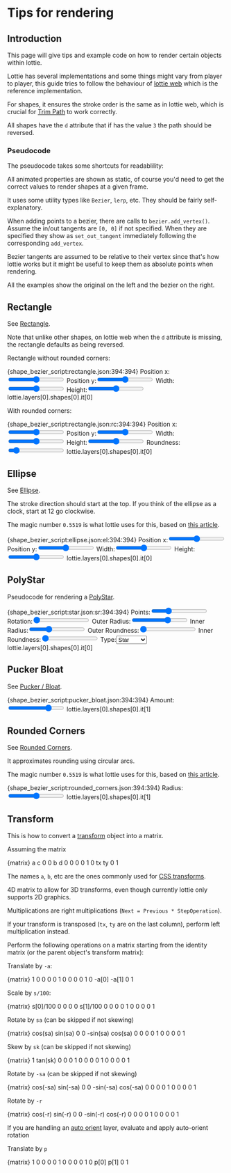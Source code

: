 # Tips for rendering

<script src="../scripts/lottie_bezier.js"></script>
<style>
.json-parent:not([hidden]) {
    display: flex;    
}

.json-parent > pre {
    width: 50%;
}
.json-parent > pre > code {
    height: 100%;
}
</style>
<script>
let converter_map = {};

function convert_shape(shape)
{
    return converter_map[shape.ty](shape);
}

</script>

## Introduction

This page will give tips and example code on how to render certain objects within lottie.

Lottie has several implementations and some things might vary from player to player,
this guide tries to follow the behaviour of [lottie web](https://github.com/airbnb/lottie-web/)
which is the reference implementation.

For shapes, it ensures the stroke order is the same as in lottie web, which is crucial
for [Trim Path](shapes.md#trim-path) to work correctly.

All shapes have the `d` attribute that if has the value `3` the path should be reversed.


### Pseudocode

The pseudocode takes some shortcuts for readablility:

All animated properties are shown as static, of course you'd need to get the
correct values to render shapes at a given frame.

It uses some utility types like `Bezier`, `lerp`, etc. They should be fairly self-explanatory.

When adding points to a bezier, there are calls to `bezier.add_vertex()`.
Assume the in/out tangents are `[0, 0]` if not specified.
When they are specified they show as `set_out_tangent` immediately following
the corresponding `add_vertex`.

Bezier tangents are assumed to be relative to their vertex since that's how lottie works
but it might be useful to keep them as absolute points when rendering.


All the examples show the original on the left and the bezier on the right.

## Rectangle

See [Rectangle](shapes.md#rectangle).

Note that unlike other shapes, on lottie web when the `d` attribute is missing,
the rectangle defaults as being reversed.


Rectangle without rounded corners:

{shape_bezier_script:rectangle.json:394:394}
Position x:<input type="range" min="0" max="512" value="256"/>
Position y:<input type="range" min="0" max="512" value="256"/>
Width:<input type="range" min="0" max="512" value="256"/>
Height:<input type="range" min="0" max="512" value="256"/>
<json>lottie.layers[0].shapes[0].it[0]</json>
<script func="rect(shape.p.k, shape.s.k)" varname="shape">
function rect(position, size)
{
    let left = position[0] - size[0] / 2;
    let right = position[0] + size[0] / 2;
    let top = position[1] - size[1] / 2;
    let bottom = position[1] + size[1] / 2;

    let bezier = new Bezier();

    bezier.add_vertex(right, top);
    bezier.add_vertex(right, bottom);
    bezier.add_vertex(left, bottom);
    bezier.add_vertex(left, top);

    return bezier;
}
</script>
<script>
lottie.layers[0].shapes[0].it[0].p.k = [
    data["Position x"], data["Position y"]
];
lottie.layers[0].shapes[0].it[0].s.k = [
    data["Width"], data["Height"]
];
</script>

With rounded corners:

{shape_bezier_script:rectangle.json:rc:394:394}
Position x:<input type="range" min="0" max="512" value="256"/>
Position y:<input type="range" min="0" max="512" value="256"/>
Width:<input type="range" min="0" max="512" value="256"/>
Height:<input type="range" min="0" max="512" value="256"/>
Roundness:<input type="range" min="0" max="512" value="50"/>
<json>lottie.layers[0].shapes[0].it[0]</json>
<script func="rounded_rect(shape.p.k, shape.s.k, shape.r.k)" varname="shape">
function rounded_rect(position, size, roundness)
{
    let left = position[0] - size[0] / 2;
    let right = position[0] + size[0] / 2;
    let top = position[1] - size[1] / 2;
    let bottom = position[1] + size[1] / 2;

    let rounded = Math.min(size[0] / 2, size[1] / 2, roundness);

    let bezier = new Bezier();

    // top right, going down
    bezier.add_vertex(right, top + rounded)
        .set_in_tangent(0, -rounded/2);

    // bottom right
    bezier.add_vertex(right, bottom - rounded)
        .set_out_tangent(0, rounded/2);

    bezier.add_vertex(right - rounded, bottom)
        .set_in_tangent(rounded/2, 0);

    // bottom left
    bezier.add_vertex(left + rounded, bottom)
        .set_out_tangent(-rounded/2, 0);

    bezier.add_vertex(left, bottom - rounded)
        .set_in_tangent(0, rounded/2);

    // top left
    bezier.add_vertex(left, top + rounded)
        .set_out_tangent(0, -rounded/2);

    bezier.add_vertex(left + rounded, top)
        .set_in_tangent(-rounded/2, 0);


    // back to top right
    bezier.add_vertex(right - rounded, top)
        .set_out_tangent(rounded/2, 0);

    return bezier;
}
</script>
<script>
lottie.layers[0].shapes[0].it[0].p.k = [
    data["Position x"], data["Position y"]
];
lottie.layers[0].shapes[0].it[0].s.k = [
    data["Width"], data["Height"]
];
lottie.layers[0].shapes[0].it[0].r.k = data["Roundness"];
</script>


## Ellipse

See [Ellipse](shapes.md#ellipse).

The stroke direction should start at the top.
If you think of the ellipse as a clock, start at 12 go clockwise.


The magic number `0.5519` is what lottie uses for this, based on [this article](https://spencermortensen.com/articles/bezier-circle/).

{shape_bezier_script:ellipse.json:el:394:394}
Position x:<input type="range" min="0" max="512" value="256"/>
Position y:<input type="range" min="0" max="512" value="256"/>
Width:<input type="range" min="0" max="512" value="256"/>
Height:<input type="range" min="0" max="512" value="256"/>
<json>lottie.layers[0].shapes[0].it[0]</json>
<script func="ellipse(shape.p.k, shape.s.k)" varname="shape">
function ellipse(position, size)
{
    const ellipse_constant = 0.5519;

    let x = position[0];
    let y = position[1];
    let radius_x = size[0] / 2;
    let radius_y = size[1] / 2;
    let tangent_x = radius_x * ellipse_constant;
    let tangent_y = radius_y * ellipse_constant;

    let bezier = new Bezier();

    bezier.add_vertex(x, y - radius_y)
        .set_in_tangent(-tangent_x, 0)
        .set_out_tangent(tangent_x, 0);

    bezier.add_vertex(x + radius_x, y)
        .set_in_tangent(0, -tangent_y)
        .set_out_tangent(0, tangent_y);

    bezier.add_vertex(x, y + radius_y)
        .set_in_tangent(tangent_x, 0)
        .set_out_tangent(-tangent_x, 0);

    bezier.add_vertex(x - radius_x, y)
        .set_in_tangent(0, tangent_y)
        .set_out_tangent(0, -tangent_y);

    return bezier;
}
</script>
<script>
lottie.layers[0].shapes[0].it[0].p.k = [
    data["Position x"], data["Position y"]
];
lottie.layers[0].shapes[0].it[0].s.k = [
    data["Width"], data["Height"]
];
</script>


## PolyStar

Pseudocode for rendering a [PolyStar](shapes.md#polystar).


{shape_bezier_script:star.json:sr:394:394}
Points:<input type="range" min="3" max="10" value="5"/>
Rotation:<input type="range" min="0" max="360" value="0"/>
Outer Radius:<input type="range" min="0" max="300" value="200"/>
Inner Radius:<input type="range" min="0" max="300" value="100"/>
Outer Roundness:<input type="range" min="0" max="100" value="0"/>
Inner Roundness:<input type="range" min="0" max="100" value="0"/>
Type:<select><option value="1">Star</option><option value="2">Polygon</option></select>
<json>lottie.layers[0].shapes[0].it[0]</json>
<script func="polystar(new Point(shape.p.k), shape.sy, shape.pt.k, shape.r.k, shape.or.k, shape.os.k, shape.ir?.k, shape.is?.k)">
function polystar(
    position,
    type,
    points,
    rotation,
    outer_radius,
    outer_roundness,
    inner_radius,
    inner_roundness
)
{
    let result = new Bezier();

    let half_angle = Math.PI / points;
    let angle_radians = rotation / 180 * Math.PI

    // Tangents for rounded courners
    let tangent_len_outer = outer_roundness * outer_radius * 2 * Math.PI / (points * 4 * 100);
    let tangent_len_inner = inner_roundness * inner_radius * 2 * Math.PI / (points * 4 * 100);

    for ( let i = 0; i < points; i++ )
    {
        let main_angle = -Math.PI / 2 + angle_radians + i * half_angle * 2;

        let outer_vertex = new Point(
            outer_radius * Math.cos(main_angle),
            outer_radius * Math.sin(main_angle)
        );

        let outer_tangent = new Point(0, 0);
        if ( outer_radius != 0 )
            outer_tangent = new Point(
                outer_vertex.y / outer_radius * tangent_len_outer,
                -outer_vertex.x / outer_radius * tangent_len_outer
            );

        result.add_vertex(position.add(outer_vertex))
            .set_in_tangent(outer_tangent)
            .set_out_tangent(outer_tangent.neg());

        // Star inner radius
        if ( type == 1 )
        {
            let inner_vertex = new Point(
                inner_radius * Math.cos(main_angle + half_angle),
                inner_radius * Math.sin(main_angle + half_angle)
            );

            let inner_tangent = new Point(0, 0);
            if ( inner_radius != 0 )
                inner_tangent = new Point(
                    inner_vertex.y / inner_radius * tangent_len_inner,
                    -inner_vertex.x / inner_radius * tangent_len_inner
                );

            result.add_vertex(position.add(inner_vertex))
                .set_in_tangent(inner_tangent)
                .set_out_tangent(inner_tangent.neg());
        }
    }

    return result;
}
</script>
<script>
var star = {
    "ty": "sr",
    "nm": "PolyStar",
    "sy": Number(data["Type"]),
    "p": {
        "a": 0,
        "k": [
            256,
            256
        ]
    },
    "r": {
        "a": 0,
        "k": data["Rotation"]
    },
    "pt": {
        "a": 0,
        "k": data["Points"]
    },
    "or": {
        "a": 0,
        "k": data["Outer Radius"]
    },
    "os": {
        "a": 0,
        "k": data["Outer Roundness"]
    },
};
if ( data["Type"] == "1" )
{
    star.ir = {
        "a": 0,
        "k": data["Inner Radius"]
    };
    star.is = {
        "a": 0,
        "k": data["Inner Roundness"]
    };
}
lottie.layers[0].shapes[0].it[0] = star;
</script>


## Pucker Bloat

See [Pucker / Bloat](shapes.md#pucker-bloat).


{shape_bezier_script:pucker_bloat.json:394:394}
Amount:<input type="range" min="-100" value="50" max="100"/>
<json>lottie.layers[0].shapes[0].it[1]</json>
<script>
lottie.layers[0].shapes[0].it[1].a.k = data["Amount"];
let star = lottie.layers[0].shapes[0].it[0];
</script>
<script func="pucker_bloat([convert_shape(star)], modifier.a.k)" varname="modifier" suffix="[0].to_lottie()">
function pucker_bloat(
    // Beziers as collected from the other shapes
    collected_shapes,
    // "a" property from the Pucker/Bloat modifier
    amount
)
{
    // Normalize to [0, 1]
    amount /= 100;

    // Find the mean of the bezier vertices
    let center = new Point(0, 0);
    let number_of_vertices = 0;
    for ( let input_bezier of collected_shapes )
    {
        for ( let point of input_bezier.points )
        {
            center.x += point.pos.x;
            center.y += point.pos.y;
            number_of_vertices += 1;
        }
    }

    center.x /= number_of_vertices;
    center.y /= number_of_vertices;

    let result = [];

    for ( let input_bezier of collected_shapes )
    {
        let output_bezier = new Bezier();
        for ( let point of input_bezier.points )
        {
            // Here we convert tangents to global coordinates
            let vertex = lerp(point.pos, center, amount);
            let in_tangent = lerp(point.in_tangent.add(point.pos), center, -amount).sub(vertex);

            let out_tangent = lerp(point.out_tangent.add(point.pos), center, -amount).sub(vertex);
            output_bezier.add_vertex(vertex)
                .set_in_tangent(in_tangent)
                .set_out_tangent(out_tangent);
        }

        output_bezier.closed = input_bezier.closed;

        result.push(output_bezier);
    }

    return result;
}
</script>


## Rounded Corners


See [Rounded Corners](shapes.md#rounded-corners).

It approximates rounding using circular arcs.

The magic number `0.5519` is what lottie uses for this, based on [this article](https://spencermortensen.com/articles/bezier-circle/).

{shape_bezier_script:rounded_corners.json:394:394}
Radius:<input type="range" min="0" value="50" max="100"/>
<json>lottie.layers[0].shapes[0].it[1]</json>
<script>
lottie.layers[0].shapes[0].it[1].r.k = data["Radius"];
let star = lottie.layers[0].shapes[0].it[0];
</script>
<script func="round_corners([convert_shape(star)], modifier.r.k)" varname="modifier" suffix="[0].to_lottie()">
// Helper function to perform rounding on a single vertex
function get_vertex_tangent(
    // Bezier to round
    bezier,
    // Vertex in the bezier we are rounding
    current_vertex,
    // Index of the next point along the curve
    closest_index,
    // Rounding radius
    round_distance
)
{
    const tangent_length = 0.5519;

    // closest_index module bezier.length
    closest_index = closest_index % bezier.points.length;
    if ( closest_index < 0 )
        closest_index += bezier.points.length;


    let closest_vertex = bezier.points[closest_index].pos;
    let distance = current_vertex.distance(closest_vertex);
    let new_pos_perc = distance != 0 ? Math.min(distance/2, round_distance) / distance : 0;
    let vertex = closest_vertex.sub(current_vertex).mul(new_pos_perc).add(current_vertex);
    let tangent = vertex.sub(current_vertex).neg().mul(tangent_length);
    return [vertex, tangent];
}

// Rounding for a single continuos curve
function round_bezier_corners(
    // Bezier to round
    original,
    // Rounding radius
    round_distance
)
{
    let result = new Bezier()
    result.closed = original.closed;

    for ( let i = 0; i < original.points.length; i++ )
    {
        let point = original.points[i];

        // Start and end of a non-closed path don't get rounded
        if ( !original.closed && (i == 0 || i == original.points.length - 1) )
        {
            result.add_vertex(point.pos)
                .set_in_tangent(point.in_tangent)
                .set_out_tangent(point.out_tangent);
        }
        else
        {
            let [vert1, out_t] = get_vertex_tangent(original, point.pos, i - 1, round_distance);
            result.add_vertex(vert1)
                .set_out_tangent(out_t);

            let [vert2, in_t] = get_vertex_tangent(original, point.pos, i + 1, round_distance);
            result.add_vertex(vert2)
                .set_in_tangent(in_t);
        }
    }

    return result;
}

// Rounding on multiple bezier
function round_corners(
    // Beziers as collected from the other shapes
    collected_shapes,
    // "r" property from lottie
    r
)
{
    let result = []

    for ( let input_bezier of collected_shapes )
        result.push(round_bezier_corners(input_bezier, r));

    return result;
}
</script>

## Transform

This is how to convert a [transform](concepts.md#transform) object into a matrix.

Assuming the matrix

{matrix}
a   c   0   0
b   d   0   0
0   0   1   0
tx  ty  0   1

The names `a`, `b`, etc are the ones commonly used for [CSS transforms](https://developer.mozilla.org/en-US/docs/Web/CSS/transform-function/matrix()).

4D matrix to allow for 3D transforms, even though currently lottie only supports 2D graphics.

Multiplications are right multiplications (`Next = Previous * StepOperation`).

If your transform is transposed (`tx`, `ty` are on the last column), perform left multiplication instead.

Perform the following operations on a matrix starting from the identity matrix (or the parent object's transform matrix):

Translate by `-a`:

{matrix}
1       0       0   0
0       1       0   0
0       0       1   0
-a[0]   -a[1]   0   1

Scale by `s/100`:

{matrix}
s[0]/100    0           0   0
0           s[1]/100    0   0
0           0           1   0
0           0           0   1


Rotate by `sa` (can be skipped if not skewing)

{matrix}
cos(sa)     sin(sa) 0 0
-sin(sa)    cos(sa) 0 0
0           0       1 0
0           0       0 1

Skew by `sk` (can be skipped if not skewing)

{matrix}
1   tan(sk) 0   0
0   1       0   0
0   0       1   0
0   0       0   1

Rotate by `-sa` (can be skipped if not skewing)

{matrix}
cos(-sa)   sin(-sa) 0 0
-sin(-sa)  cos(-sa) 0 0
0          0        1 0
0          0        0 1

Rotate by `-r`

{matrix}
cos(-r)    sin(-r)  0 0
-sin(-r)   cos(-r)  0 0
0          0        1 0
0          0        0 1

If you are handling an [auto orient](layers.md#auto-orient) layer, evaluate and apply auto-orient rotation

Translate by `p`

{matrix}
1       0       0   0
0       1       0   0
0       0       1   0
p[0]    p[1]    0   1
